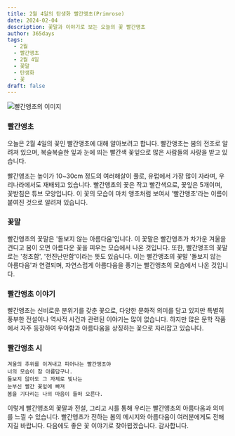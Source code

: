 ```yaml
---
title: 2월 4일의 탄생화 빨간앵초(Primrose)
date: 2024-02-04
description: 꽃말과 이야기로 보는 오늘의 꽃 빨간앵초
author: 365days
tags:
  - 2월
  - 빨간앵초
  - 2월 4일
  - 꽃말
  - 탄생화
  - 꽃
draft: false
---
```



![빨간앵초의 이미지](https://cdn.pixabay.com/photo/2017/02/05/17/06/flower-2040617_1280.jpg)


### 빨간앵초
오늘은 2월 4일의 꽃인 빨간앵초에 대해 알아보려고 합니다. 빨간앵초는 봄의 전조로 알려져 있으며, 복슬복슬한 잎과 눈에 띄는 빨간색 꽃잎으로 많은 사람들의 사랑을 받고 있습니다.

빨간앵초는 높이가 10~30cm 정도의 여러해살이 풀로, 유럽에서 가장 많이 자라며, 우리나라에서도 재배되고 있습니다. 빨간앵초의 꽃은 작고 빨간색으로, 꽃잎은 5개이며, 꽃받침은 튜브 모양입니다. 이 꽃의 모습이 마치 앵초처럼 보여서 '빨간앵초'라는 이름이 붙여진 것으로 알려져 있습니다.

### 꽃말
빨간앵초의 꽃말은 '돌보지 않는 아름다움'입니다. 이 꽃말은 빨간앵초가 차가운 겨울을 견디고 봄이 오면 아름다운 꽃을 피우는 모습에서 나온 것입니다. 또한, 빨간앵초의 꽃말로는 '청초함', '천진난만함'이라는 뜻도 있습니다. 이는 빨간앵초의 꽃말 '돌보지 않는 아름다움'과 연결되며, 자연스럽게 아름다움을 풍기는 빨간앵초의 모습에서 나온 것입니다.


### 빨간앵초 이야기
빨간앵초는 신비로운 분위기를 갖춘 꽃으로, 다양한 문화적 의미를 담고 있지만 특별히 풍부한 전설이나 역사적 사건과 관련된 이야기는 많이 없습니다. 하지만 많은 문학 작품에서 자주 등장하여 우아함과 아름다움을 상징하는 꽃으로 자리잡고 있습니다.

### 빨간앵초 시
	겨울의 추위를 이겨내고 피어나는 빨간앵초야
	너의 모습이 참 아름답구나.
	돌보지 않아도 그 자체로 빛나는
	눈부신 빨간 꽃잎에 빠져
	봄을 기다리는 나의 마음이 들떠 오른다.

이렇게 빨간앵초의 꽃말과 전설, 그리고 시를 통해 우리는 빨간앵초의 아름다움과 의미를 느낄 수 있습니다. 빨간앵초가 전하는 봄의 메시지와 아름다움이 여러분에게도 전해지길 바랍니다. 다음에도 좋은 꽃 이야기로 찾아뵙겠습니다. 감사합니다.


